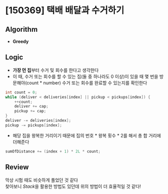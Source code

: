 # [150369] 택배 배달과 수거하기
## Algorithm
- **Greedy**

## Logic
- **가장 먼 집**부터 수거 및 회수를 한다고 생각한다
- 이 때, 수거 또는 회수를 할 수 있는 집(둘 중 하나라도 0 이상)이 있을 때 몇 번을 방문해야(count * number) 수거 또는 회수를 완료할 수 있는지를 확인한다
```java
int count = 0;
while (deliver < deliveries[index] || pickup < pickups[index]) {
    ++count;
    deliver += cap;
    pickup += cap;
}
deliver -= deliveries[index];
pickup -= pickups[index];
```
- 해당 집을 왕복한 거리이기 때문에 집의 번호 * 왕복 횟수 * 2를 해서 총 합 거리에 더해준다
```java
sumOfDistance += (index + 1) * 2L * count;
```

## Review
막상 시험 때도 비슷하게 풀었던 것 같다  
찾아보니 *Stack*을 활용한 방법도 있던데 위의 방법이 더 효율적일 것 같다! 
